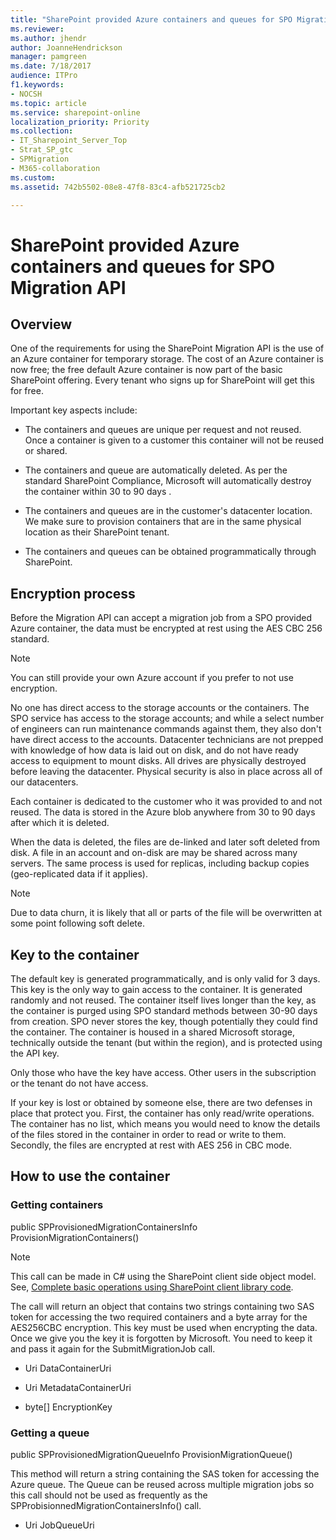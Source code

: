 ```yaml
---
title: "SharePoint provided Azure containers and queues for SPO Migration API"
ms.reviewer: 
ms.author: jhendr
author: JoanneHendrickson
manager: pamgreen
ms.date: 7/18/2017
audience: ITPro
f1.keywords:
- NOCSH
ms.topic: article
ms.service: sharepoint-online
localization_priority: Priority
ms.collection: 
- IT_Sharepoint_Server_Top
- Strat_SP_gtc
- SPMigration
- M365-collaboration
ms.custom: 
ms.assetid: 742b5502-08e8-47f8-83c4-afb521725cb2

---
```


# SharePoint provided Azure containers and queues for SPO Migration API

## Overview

One of the requirements for using the SharePoint Migration API is the use of an Azure container for temporary storage. The cost of an Azure container is now free; the free default Azure container is now part of the basic SharePoint offering. Every tenant who signs up for SharePoint will get this for free.
  
Important key aspects include:
  
- The containers and queues are unique per request and not reused. Once a container is given to a customer this container will not be reused or shared.
    
- The containers and queue are automatically deleted. As per the standard SharePoint Compliance, Microsoft will automatically destroy the container within 30 to 90 days .
    
- The containers and queues are in the customer's datacenter location. We make sure to provision containers that are in the same physical location as their SharePoint tenant.
    
- The containers and queues can be obtained programmatically through SharePoint.
    
## Encryption process

Before the Migration API can accept a migration job from a SPO provided Azure container, the data must be encrypted at rest using the AES CBC 256 standard.
  
> [!NOTE]
> You can still provide your own Azure account if you prefer to not use encryption. 
  
No one has direct access to the storage accounts or the containers. The SPO service has access to the storage accounts; and while a select number of engineers can run maintenance commands against them, they also don't have direct access to the accounts. Datacenter technicians are not prepped with knowledge of how data is laid out on disk, and do not have ready access to equipment to mount disks. All drives are physically destroyed before leaving the datacenter. Physical security is also in place across all of our datacenters.
  
Each container is dedicated to the customer who it was provided to and not reused. The data is stored in the Azure blob anywhere from 30 to 90 days after which it is deleted.
  
When the data is deleted, the files are de-linked and later soft deleted from disk. A file in an account and on-disk are may be shared across many servers. The same process is used for replicas, including backup copies (geo-replicated data if it applies).
  
> [!NOTE]
> Due to data churn, it is likely that all or parts of the file will be overwritten at some point following soft delete. 
  
## Key to the container

The default key is generated programmatically, and is only valid for 3 days. This key is the only way to gain access to the container. It is generated randomly and not reused. The container itself lives longer than the key, as the container is purged using SPO standard methods between 30-90 days from creation. SPO never stores the key, though potentially they could find the container. The container is housed in a shared Microsoft storage, technically outside the tenant (but within the region), and is protected using the API key.
  
Only those who have the key have access. Other users in the subscription or the tenant do not have access.
  
If your key is lost or obtained by someone else, there are two defenses in place that protect you. First, the container has only read/write operations. The container has no list, which means you would need to know the details of the files stored in the container in order to read or write to them. Secondly, the files are encrypted at rest with AES 256 in CBC mode.
  
## How to use the container

### Getting containers

public SPProvisionedMigrationContainersInfo ProvisionMigrationContainers()

>[!NOTE]
> This call can be made in C# using the SharePoint client side object model. See, [Complete basic operations using SharePoint client library code](/sharepoint/dev/sp-add-ins/complete-basic-operations-using-sharepoint-client-library-code).
  
The call will return an object that contains two strings containing two SAS token for accessing the two required containers and a byte array for the AES256CBC encryption. This key must be used when encrypting the data. Once we give you the key it is forgotten by Microsoft. You need to keep it and pass it again for the SubmitMigrationJob call.
  
- Uri DataContainerUri
    
- Uri MetadataContainerUri
    
- byte[] EncryptionKey
    
### Getting a queue

public SPProvisionedMigrationQueueInfo ProvisionMigrationQueue()
  
This method will return a string containing the SAS token for accessing the Azure queue. The Queue can be reused across multiple migration jobs so this call should not be used as frequently as the SPProbisionnedMigrationContainersInfo() call.
  
- Uri JobQueueUri
    

